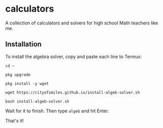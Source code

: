 # calculators

A collection of calculators and solvers for high school Math teachers like me. 

## Installation 
To install the algebra solver, copy and paste each line to Termux: 

```
cd ~

pkg upgrade

pkg install -y wget

wget https://cityofsmiles.github.io/install-algeb-solver.sh

bash install-algeb-solver.sh
```

Wait for it to finish. Then type
```algeb```
and hit Enter. 

That's it! 

